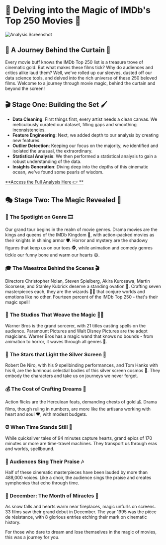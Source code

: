 # 🌟 Delving into the Magic of IMDb's Top 250 Movies 🎥



![Analysis Screenshot](https://i0.wp.com/runpee.com/wp-content/uploads/2022/04/good-will-hunting_header.jpg?ssl=1)


## 🎩 A Journey Behind the Curtain 🍿

Every movie buff knows the IMDb Top 250 list is a treasure trove of cinematic gold. But what makes these films tick? Why do audiences and critics alike laud them? Well, we've rolled up our sleeves, dusted off our data science tools, and delved into the rich universe of these 250 beloved films. Welcome to a journey through movie magic, behind the curtain and beyond the screen!

## 🎬 Stage One: Building the Set 🖌️

- **Data Cleaning**: First things first, every artist needs a clean canvas. We meticulously curated our dataset, filling gaps and smoothing inconsistencies.
- **Feature Engineering**: Next, we added depth to our analysis by creating new features.
- **Outlier Detection**: Keeping our focus on the majority, we identified and isolated the unusual, the extraordinary.
- **Statistical Analysis**: We then performed a statistical analysis to gain a robust understanding of the data.
- **Insights Generation**: Diving deep into the depths of this cinematic ocean, we've found some pearls of wisdom.

[**Access the Full Analysis Here 👉 **](https://github.com/mudit-mishra8/python-imdb-data-analysis/blob/main/IMDB_DATA_ANALYSIS_PYTHON.ipynb)

## 🎭 Stage Two: The Magic Revealed 🌌

### 🌟 The Spotlight on Genre 🎞️

Our grand tour begins in the realm of movie genres. Drama movies are the kings and queens of the IMDb Kingdom 👑, with action-packed movies as their knights in shining armor 🛡️. Horror and mystery are the shadowy figures that keep us on our toes 🕵️, while animation and comedy genres tickle our funny bone and warm our hearts 😄.

### 🎓 The Maestros Behind the Scenes 🎬

Directors Christopher Nolan, Steven Spielberg, Akira Kurosawa, Martin Scorsese, and Stanley Kubrick deserve a standing ovation 👏. Crafting seven masterpieces each, they are the wizards 🧙‍♂️ that conjure worlds and emotions like no other. Fourteen percent of the IMDb Top 250 - that's their magic spell!

### 🏰 The Studios That Weave the Magic 🧚‍♂️

Warner Bros is the grand sorcerer, with 21 titles casting spells on the audience. Paramount Pictures and Walt Disney Pictures are the adept magicians. Warner Bros has a magic wand that knows no bounds - from animation to horror, it waves through all genres 🌈.

### 🤩 The Stars that Light the Silver Screen 🌟

Robert De Niro, with his 9 spellbinding performances, and Tom Hanks with his 6, are the luminous celestial bodies of this silver screen cosmos 🌌. They embody the characters and take us on journeys we never forget.

### 💰 The Cost of Crafting Dreams 💸

Action flicks are the Herculean feats, demanding chests of gold 💰. Drama films, though ruling in numbers, are more like the artisans working with heart and soul ❤️, with modest budgets.

### ⏰ When Time Stands Still 🚀

While quicksilver tales of 94 minutes capture hearts, grand epics of 170 minutes or more are time-travel machines. They transport us through eras and worlds, spellbound.

### 👥 Audiences Sing Their Praise 🎶

Half of these cinematic masterpieces have been lauded by more than 488,000 voices. Like a choir, the audience sings the praise and creates symphonies that echo through time.

### 🎁 December: The Month of Miracles 🎄

As snow falls and hearts warm near fireplaces, magic unfurls on screens. 33 films saw their grand debut in December. The year 1995 was the pièce de résistance, with 8 glorious entries etching their mark on cinematic history.

For those who dare to dream and lose themselves in the magic of movies, this was a journey for you.


